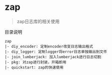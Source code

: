 # zap
> zap日志库的相关使用

目录说明
```
zap
|- diy_encoder: 定制encoder改变日志输出格式
|- diy_logger: 定制logger将error日志单独输出到文件
|- join_lumberjack: 加入lumberjack进行日志切割
|- pkg: 对zap进行封装，开箱即用
|- quickstart: zap的快速使用
```